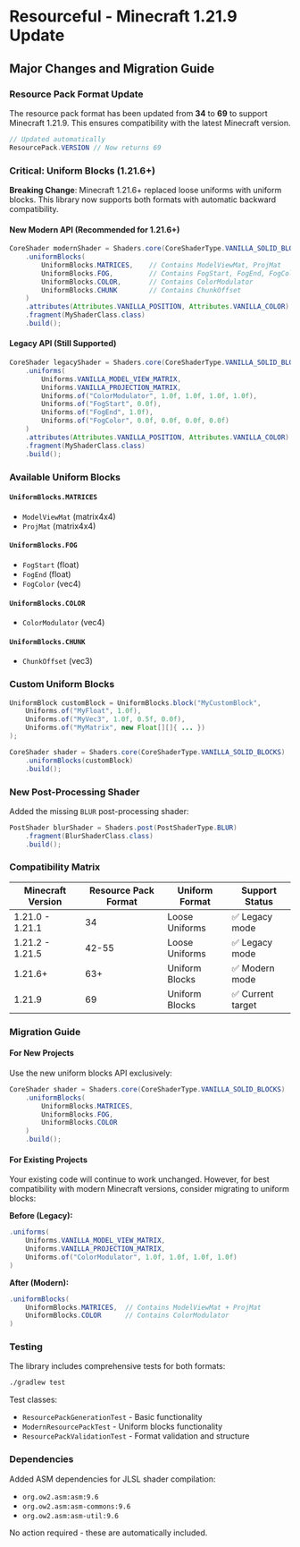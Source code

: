 # Resourceful - Minecraft 1.21.9 Update

## Major Changes and Migration Guide

### Resource Pack Format Update

The resource pack format has been updated from **34** to **69** to support Minecraft 1.21.9. This ensures compatibility with the latest Minecraft version.

```java
// Updated automatically
ResourcePack.VERSION // Now returns 69
```

### Critical: Uniform Blocks (1.21.6+)

**Breaking Change**: Minecraft 1.21.6+ replaced loose uniforms with uniform blocks. This library now supports both formats with automatic backward compatibility.

#### New Modern API (Recommended for 1.21.6+)

```java
CoreShader modernShader = Shaders.core(CoreShaderType.VANILLA_SOLID_BLOCKS)
    .uniformBlocks(
        UniformBlocks.MATRICES,    // Contains ModelViewMat, ProjMat
        UniformBlocks.FOG,         // Contains FogStart, FogEnd, FogColor
        UniformBlocks.COLOR,       // Contains ColorModulator
        UniformBlocks.CHUNK        // Contains ChunkOffset
    )
    .attributes(Attributes.VANILLA_POSITION, Attributes.VANILLA_COLOR)
    .fragment(MyShaderClass.class)
    .build();
```

#### Legacy API (Still Supported)

```java
CoreShader legacyShader = Shaders.core(CoreShaderType.VANILLA_SOLID_BLOCKS)
    .uniforms(
        Uniforms.VANILLA_MODEL_VIEW_MATRIX,
        Uniforms.VANILLA_PROJECTION_MATRIX,
        Uniforms.of("ColorModulator", 1.0f, 1.0f, 1.0f, 1.0f),
        Uniforms.of("FogStart", 0.0f),
        Uniforms.of("FogEnd", 1.0f),
        Uniforms.of("FogColor", 0.0f, 0.0f, 0.0f, 0.0f)
    )
    .attributes(Attributes.VANILLA_POSITION, Attributes.VANILLA_COLOR)
    .fragment(MyShaderClass.class)
    .build();
```

### Available Uniform Blocks

#### `UniformBlocks.MATRICES`
- `ModelViewMat` (matrix4x4)
- `ProjMat` (matrix4x4)

#### `UniformBlocks.FOG`
- `FogStart` (float)
- `FogEnd` (float)  
- `FogColor` (vec4)

#### `UniformBlocks.COLOR`
- `ColorModulator` (vec4)

#### `UniformBlocks.CHUNK`
- `ChunkOffset` (vec3)

### Custom Uniform Blocks

```java
UniformBlock customBlock = UniformBlocks.block("MyCustomBlock",
    Uniforms.of("MyFloat", 1.0f),
    Uniforms.of("MyVec3", 1.0f, 0.5f, 0.0f),
    Uniforms.of("MyMatrix", new Float[][]{ ... })
);

CoreShader shader = Shaders.core(CoreShaderType.VANILLA_SOLID_BLOCKS)
    .uniformBlocks(customBlock)
    .build();
```

### New Post-Processing Shader

Added the missing `BLUR` post-processing shader:

```java
PostShader blurShader = Shaders.post(PostShaderType.BLUR)
    .fragment(BlurShaderClass.class)
    .build();
```

### Compatibility Matrix

| Minecraft Version | Resource Pack Format | Uniform Format | Support Status |
|-------------------|----------------------|----------------|----------------|
| 1.21.0 - 1.21.1   | 34                   | Loose Uniforms | ✅ Legacy mode |
| 1.21.2 - 1.21.5   | 42-55                | Loose Uniforms | ✅ Legacy mode |
| 1.21.6+           | 63+                  | Uniform Blocks | ✅ Modern mode |
| 1.21.9            | 69                   | Uniform Blocks | ✅ Current target |

### Migration Guide

#### For New Projects
Use the new uniform blocks API exclusively:

```java
CoreShader shader = Shaders.core(CoreShaderType.VANILLA_SOLID_BLOCKS)
    .uniformBlocks(
        UniformBlocks.MATRICES,
        UniformBlocks.FOG,
        UniformBlocks.COLOR
    )
    .build();
```

#### For Existing Projects
Your existing code will continue to work unchanged. However, for best compatibility with modern Minecraft versions, consider migrating to uniform blocks:

**Before (Legacy):**
```java
.uniforms(
    Uniforms.VANILLA_MODEL_VIEW_MATRIX,
    Uniforms.VANILLA_PROJECTION_MATRIX,
    Uniforms.of("ColorModulator", 1.0f, 1.0f, 1.0f, 1.0f)
)
```

**After (Modern):**
```java
.uniformBlocks(
    UniformBlocks.MATRICES,  // Contains ModelViewMat + ProjMat
    UniformBlocks.COLOR      // Contains ColorModulator
)
```

### Testing

The library includes comprehensive tests for both formats:

```bash
./gradlew test
```

Test classes:
- `ResourcePackGenerationTest` - Basic functionality
- `ModernResourcePackTest` - Uniform blocks functionality
- `ResourcePackValidationTest` - Format validation and structure

### Dependencies

Added ASM dependencies for JLSL shader compilation:
- `org.ow2.asm:asm:9.6`
- `org.ow2.asm:asm-commons:9.6`
- `org.ow2.asm:asm-util:9.6`

No action required - these are automatically included.